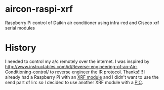 # aircon-raspi-xrf
Raspberry Pi control of Daikin air conditioner using infra-red and Ciseco xrf serial modules

# History
I needed to control my a/c remotely over the internet. I was inspired by http://www.instructables.com/id/Reverse-engineering-of-an-Air-Conditioning-control/ to reverse engineer the IR protocol. Thanks!!!!
I already had a Raspberry Pi with an [XRF module](https://www.wirelessthings.net/xrf-wireless-rf-radio-uart-serial-data-module-xbee-shaped) and I didn't want to use the send part of lirc so I decided to use another XRF module with a [PIC](http://www.microchip.com/).
  
